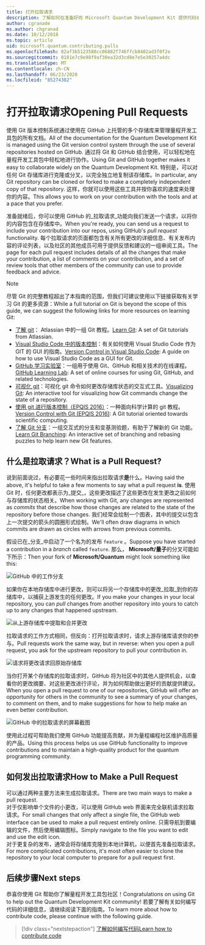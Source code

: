 ```yaml
---
title: 打开拉取请求
description: 了解如何在准备好向 Microsoft Quantum Development Kit 提供代码或文档时提交 GitHub 拉取请求。
author: cgranade
ms.author: chgranad
ms.date: 10/12/2018
ms.topic: article
uid: microsoft.quantum.contributing.pulls
ms.openlocfilehash: 82af3b5123588cc06882f746ffcb0402ad3f0f2e
ms.sourcegitcommit: 0181e7c9e98f9af30ea32d3cd8e7e5e30257a4dc
ms.translationtype: MT
ms.contentlocale: zh-CN
ms.lasthandoff: 06/23/2020
ms.locfileid: "85274382"
---
```

# <a name="opening-pull-requests"></a><span data-ttu-id="375d4-103">打开拉取请求</span><span class="sxs-lookup"><span data-stu-id="375d4-103">Opening Pull Requests</span></span> #

<span data-ttu-id="375d4-104">使用 Git 版本控制系统通过使用在 GitHub 上托管的多个存储库来管理量程开发工具包的所有文档。</span><span class="sxs-lookup"><span data-stu-id="375d4-104">All of the documentation for the Quantum Development Kit is managed using the Git version control system through the use of several repositories hosted on GitHub.</span></span>
<span data-ttu-id="375d4-105">通过将 Git 和 GitHub 结合使用，可以轻松地在量程开发工具包中轻松地进行协作。</span><span class="sxs-lookup"><span data-stu-id="375d4-105">Using Git and GitHub together makes it easy to collaborate widely on the Quantum Development Kit.</span></span>
<span data-ttu-id="375d4-106">特别是，可以对任何 Git 存储库进行克隆或分叉，以完全独立地复制该存储库。</span><span class="sxs-lookup"><span data-stu-id="375d4-106">In particular, any Git repository can be cloned or forked to make a completely independent copy of that repository.</span></span>
<span data-ttu-id="375d4-107">这样，你就可以使用这些工具并按你喜欢的速度来处理你的内容。</span><span class="sxs-lookup"><span data-stu-id="375d4-107">This allows you to work on your contribution with the tools and at a pace that you prefer.</span></span>

<span data-ttu-id="375d4-108">准备就绪后，你可以使用 GitHub 的_拉取请求_功能向我们发送一个请求，以将你的内容包含在存储库中。</span><span class="sxs-lookup"><span data-stu-id="375d4-108">When you're ready, you can send us a request to include your contribution into our repos, using GitHub's _pull request_ functionality.</span></span>
<span data-ttu-id="375d4-109">每个拉取请求的页面都包含有关所有更改的详细信息、有关发布内容的评论列表，以及社区的其他成员可用于提供反馈和建议的一组审阅工具。</span><span class="sxs-lookup"><span data-stu-id="375d4-109">The page for each pull request includes details of all the changes that make your contribution, a list of comments on your contribution, and a set of review tools that other members of the community can use to provide feedback and advice.</span></span>

> [!NOTE]
> <span data-ttu-id="375d4-110">尽管 Git 的完整教程超出了本指南的范围，但我们可建议使用以下链接获取有关学习 Git 的更多资源：</span><span class="sxs-lookup"><span data-stu-id="375d4-110">While a full tutorial on Git is beyond the scope of this guide, we can suggest the following links for more resources on learning Git:</span></span>
>
> - <span data-ttu-id="375d4-111">[了解 git](https://www.atlassian.com/git)： Atlassian 中的一组 Git 教程。</span><span class="sxs-lookup"><span data-stu-id="375d4-111">[Learn Git](https://www.atlassian.com/git): A set of Git tutorials from Atlassian.</span></span>
> - <span data-ttu-id="375d4-112">[Visual Studio Code 中的版本控制](https://code.visualstudio.com/docs/editor/versioncontrol)：有关如何使用 Visual Studio Code 作为 GIT 的 GUI 的指南。</span><span class="sxs-lookup"><span data-stu-id="375d4-112">[Version Control in Visual Studio Code](https://code.visualstudio.com/docs/editor/versioncontrol): A guide on how to use Visual Studio Code as a GUI for Git.</span></span>
> - <span data-ttu-id="375d4-113">[GitHub 学习实验室](https://lab.github.com/)：一组用于使用 Git、GitHub 和相关技术的在线课程。</span><span class="sxs-lookup"><span data-stu-id="375d4-113">[GitHub Learning Lab](https://lab.github.com/): A set of online courses for using Git, GitHub, and related technologies.</span></span>
> - <span data-ttu-id="375d4-114">[可视化 git](https://git-school.github.io/visualizing-git/)：可视化 git 命令如何更改存储库状态的交互式工具。</span><span class="sxs-lookup"><span data-stu-id="375d4-114">[Visualizing Git](https://git-school.github.io/visualizing-git/): An interactive tool for visualizing how Git commands change the state of a repository.</span></span>
> - <span data-ttu-id="375d4-115">[使用 git 进行版本控制（EPQIS 2016）](https://nbviewer.jupyter.org/github/QuinnPhys/PythonWorkshop-science/blob/master/lecture-1-scicomp-tools-part1.ipynb#Version-Control-with-Git-(50-Minutes))：一种面向科学计算的 git 教程。</span><span class="sxs-lookup"><span data-stu-id="375d4-115">[Version Control with Git (EPQIS 2016)](https://nbviewer.jupyter.org/github/QuinnPhys/PythonWorkshop-science/blob/master/lecture-1-scicomp-tools-part1.ipynb#Version-Control-with-Git-(50-Minutes)): A Git tutorial oriented towards scientific computing.</span></span>
> - <span data-ttu-id="375d4-116">[了解 Git 分支](https://learngitbranching.js.org/)：一组交互式的分支和变基测验题，有助于了解新的 Git 功能。</span><span class="sxs-lookup"><span data-stu-id="375d4-116">[Learn Git Branching](https://learngitbranching.js.org/): An interactive set of branching and rebasing puzzles to help learn new Git features.</span></span>

## <a name="what-is-a-pull-request"></a><span data-ttu-id="375d4-117">什么是拉取请求？</span><span class="sxs-lookup"><span data-stu-id="375d4-117">What is a Pull Request?</span></span> ##

<span data-ttu-id="375d4-118">说到前面说过，有必要花一些时间来指出拉取请求**是**什么。</span><span class="sxs-lookup"><span data-stu-id="375d4-118">Having said the above, it's helpful to take a few moments to say what a pull request **is**.</span></span>
<span data-ttu-id="375d4-119">使用 Git 时，任何更改都表示为_提交_，这些更改描述了这些更改在发生更改之前如何与存储库的状态相关。</span><span class="sxs-lookup"><span data-stu-id="375d4-119">When working with Git, any changes are represented as _commits_ that describe how those changes are related to the state of the repository before those changes.</span></span>
<span data-ttu-id="375d4-120">我们经常会绘制一个图表，其中的提交以包含上一次提交的箭头的圆圈形式绘制。</span><span class="sxs-lookup"><span data-stu-id="375d4-120">We'll often draw diagrams in which commits are drawn as circles with arrows from previous commits.</span></span>

<span data-ttu-id="375d4-121">假设已在_分支_中启动了一个名为的发布 `feature` 。</span><span class="sxs-lookup"><span data-stu-id="375d4-121">Suppose you have started a contribution in a _branch_ called `feature`.</span></span>
<span data-ttu-id="375d4-122">那么， **Microsoft/量子**的分叉可能如下所示：</span><span class="sxs-lookup"><span data-stu-id="375d4-122">Then your fork of **Microsoft/Quantum** might look something like this:</span></span>

![GitHub 中的工作分支](~/media/git-workflow-step0.png)

<span data-ttu-id="375d4-124">如果你在本地存储库中进行更改，则可以将另一个存储库中的更改_拉取_到你的存储库中，以捕获上游发生的任何更改。</span><span class="sxs-lookup"><span data-stu-id="375d4-124">If you make your changes in your local repository, you can _pull_ changes from another repository into yours to catch up to any changes that happened upstream.</span></span>

![从上游存储库中提取和合并更改](~/media/git-workflow-step1.png)

<span data-ttu-id="375d4-126">拉取请求的工作方式相同，但反向：打开拉取请求时，请求上游存储库请求你的参与。</span><span class="sxs-lookup"><span data-stu-id="375d4-126">Pull requests work the same way, but in reverse: when you open a pull request, you ask for the upstream repository to pull your contribution in.</span></span>

![请求将更改请求回原始存储库](~/media/git-workflow-step2.png)

<span data-ttu-id="375d4-128">当你打开某个存储库的拉取请求时，GitHub 将为社区中的其他人提供机会，以查看你的更改摘要、对这些更改进行评论，并为如何帮助做出更好的贡献提供建议。</span><span class="sxs-lookup"><span data-stu-id="375d4-128">When you open a pull request to one of our repositories, GitHub will offer an opportunity for others in the community to see a summary of your changes, to comment on them, and to make suggestions for how to help make an even better contribution.</span></span>

![GitHub 中的拉取请求的屏幕截图](~/media/pull-request-header.png)

<span data-ttu-id="375d4-130">使用此过程可帮助我们使用 GitHub 功能提高贡献，并为量程编程社区维护高质量的产品。</span><span class="sxs-lookup"><span data-stu-id="375d4-130">Using this process helps us use GitHub functionality to improve contributions and to maintain a high-quality product for the quantum programming community.</span></span>

## <a name="how-to-make-a-pull-request"></a><span data-ttu-id="375d4-131">如何发出拉取请求</span><span class="sxs-lookup"><span data-stu-id="375d4-131">How to Make a Pull Request</span></span> ##

<span data-ttu-id="375d4-132">可以通过两种主要方法来生成拉取请求。</span><span class="sxs-lookup"><span data-stu-id="375d4-132">There are two main ways to make a pull request.</span></span>  
<span data-ttu-id="375d4-133">对于仅影响单个文件的小更改，可以使用 GitHub web 界面来完全联机请求拉取请求。</span><span class="sxs-lookup"><span data-stu-id="375d4-133">For small changes that only affect a single file, the GitHub web interface can be used to make a pull request entirely online.</span></span> <span data-ttu-id="375d4-134">只需导航到要编辑的文件，然后使用编辑图标。</span><span class="sxs-lookup"><span data-stu-id="375d4-134">Simply navigate to the file you want to edit and use the edit icon.</span></span>  
<span data-ttu-id="375d4-135">对于更复杂的发布，通常会将存储库克隆到本地计算机，以便首先准备拉取请求。</span><span class="sxs-lookup"><span data-stu-id="375d4-135">For more complicated contributions, it's most often easier to clone the repository to your local computer to prepare for a pull request first.</span></span>

<!--
### Using the Web Interface ###

**TODO**

### Command-Line and GitHub Flow ###

Most of the time, it's easier to prepare a pull request on your own computer; that makes it easier to work incrementally, and to test your changes.
If you haven't already done so, the first step is to _fork_ the repository that you'd like to contribute to.
Forking makes a complete clone of the original repository, but under your GitHub account instead of under [Microsoft](http://github.com/Microsoft/) or [MicrosoftDocs](http://github.com/MicrosoftDocs/).
This way, you can edit your personal fork to your heart's content before making a pull request for your work.

**TODO: pick up here**

## Code Review and Etiquette ##

**TODO: PR ettiquette, reviews, etc.**

-->

## <a name="next-steps"></a><span data-ttu-id="375d4-136">后续步骤</span><span class="sxs-lookup"><span data-stu-id="375d4-136">Next steps</span></span> ##

<span data-ttu-id="375d4-137">恭喜你使用 Git 帮助你了解量程开发工具包社区！</span><span class="sxs-lookup"><span data-stu-id="375d4-137">Congratulations on using Git to help out the Quantum Development Kit community!</span></span>
<span data-ttu-id="375d4-138">若要了解有关如何编写代码的详细信息，请继续阅读下面的指南。</span><span class="sxs-lookup"><span data-stu-id="375d4-138">To learn more about how to contribute code, please continue with the following guide.</span></span>

> [!div class="nextstepaction"]
> [<span data-ttu-id="375d4-139">了解如何编写代码</span><span class="sxs-lookup"><span data-stu-id="375d4-139">Learn how to contribute code</span></span>](xref:microsoft.quantum.contributing.code)
